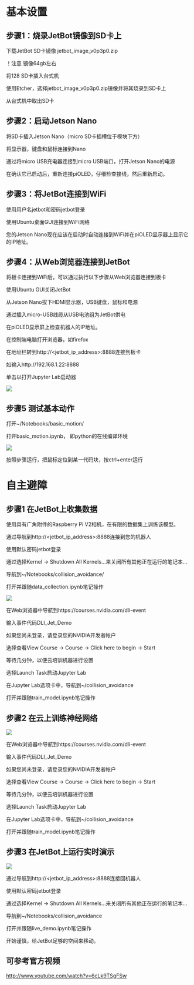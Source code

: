 # 基本设置

## 步骤1：烧录JetBot镜像到SD卡上

下载JetBot SD卡镜像 jetbot_image_v0p3p0.zip

！注意 镜像64gb左右

将128 SD卡插入台式机

使用Etcher，选择jetbot_image_v0p3p0.zip镜像并将其烧录到SD卡上

从台式机中取出SD卡

## 步骤2：启动Jetson Nano

将SD卡插入Jetson Nano（micro SD卡插槽位于模块下方）

将显示器，键盘和鼠标连接到Nano

通过将micro USB充电器连接到micro USB端口，打开Jetson Nano的电源

在确认它已启动后，重新连接piOLED，仔细检查接线，然后重新启动。

## 步骤3：将JetBot连接到WiFi

使用用户名jetbot和密码jetbot登录

使用Ubuntu桌面GUI连接到WiFi网络

您的Jetson Nano现在应该在启动时自动连接到WiFi并在piOLED显示器上显示它的IP地址。

## 步骤4：从Web浏览器连接到JetBot


将板卡连接到WiFi后，可以通过执行以下步骤从Web浏览器连接到板卡

使用Ubuntu GUI关闭JetBot

从Jetson Nano拔下HDMI显示器，USB键盘，鼠标和电源

通过插入micro-USB线缆从USB电池组为JetBot供电

在piOLED显示屏上检查机器人的IP地址。

在控制端电脑打开浏览器，如firefox

在地址栏转到http://<jetbot_ip_address>:8888连接到板卡

如输入http://192.168.1.22:8888

单击以打开Jupyter Lab启动器

![](http://images.ncnynl.com/ros/2019/JL01_Basic-Motion.png) 

## 步骤5 测试基本动作

打开~/Notebooks/basic_motion/

打开basic_motion.ipynb， 即python的在线编译环境

![](http://images.ncnynl.com/ros/2019/JL01_Basic-Motion.png) 

按照步骤运行，把鼠标定位到某一代码块，按ctrl+enter运行

# 自主避障

## 步骤1 在JetBot上收集数据

使用具有广角附件的Raspberry Pi V2相机，在有限的数据集上训练该模型。

通过导航到http://<jetbot_ip_address>:8888连接到您的机器人

使用默认密码jetbot登录

通过选择Kernel -> Shutdown All Kernels...来关闭所有其他正在运行的笔记本...

导航到~/Notebooks/collision_avoidance/

打开并跟随data_collection.ipynb笔记操作

![](http://images.ncnynl.com/ros/2019/JL03a_Data-Collection.png)

在Web浏览器中导航到https://courses.nvidia.com/dli-event

输入事件代码DLI_Jet_Demo

如果您尚未登录，请登录您的NVIDIA开发者帐户

选择查看View Course -> Course -> Click here to begin -> Start

等待几分钟，以便云培训机器进行设置

选择Launch Task启动Jupyter Lab

在Jupyter Lab选项卡中，导航到~/collision_avoidance

打开并跟随train_model.ipynb笔记操作

## 步骤2 在云上训练神经网络

![](http://images.ncnynl.com/ros/2019/JL03b_Training.png)

在Web浏览器中导航到https://courses.nvidia.com/dli-event

输入事件代码DLI_Jet_Demo

如果您尚未登录，请登录您的NVIDIA开发者帐户

选择查看View Course -> Course -> Click here to begin -> Start

等待几分钟，以便云培训机器进行设置

选择Launch Task启动Jupyter Lab

在Jupyter Lab选项卡中，导航到~/collision_avoidance

打开并跟随train_model.ipynb笔记操作

## 步骤3 在JetBot上运行实时演示

![](http://images.ncnynl.com/ros/2019/JL03c_Live-demo.png)

通过导航到http://<jetbot_ip_address>:8888连接回机器人

使用默认密码jetbot登录

通过选择Kernel -> Shutdown All Kernels...来关闭所有其他正在运行的笔记本...

导航到~/Notebooks/collision_avoidance

打开并跟随live_demo.ipynb笔记操作

开始谨慎，给JetBot足够的空间来移动。

## 可参考官方视频

http://www.youtube.com/watch?v=6cLk9TSgFSw
